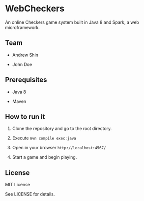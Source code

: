 # WebCheckers

An online Checkers game system built in Java 8 and Spark, a web
microframework.


## Team

- Andrew Shin

- John Doe


## Prerequisites

- Java 8

- Maven


## How to run it

1. Clone the repository and go to the root directory.

2. Execute `mvn compile exec:java`

3. Open in your browser `http://localhost:4567/`

4. Start a game and begin playing.


## License

MIT License

See LICENSE for details.

